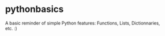 # pythonbasics

A basic reminder of simple Python features: Functions, Lists, Dictionnaries, etc. :)
